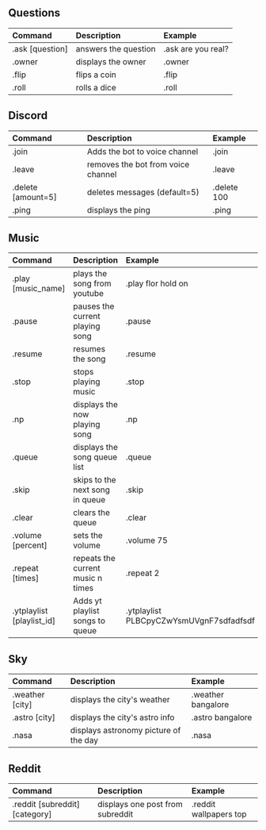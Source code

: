 ## Questions

| Command         | Description          | Example            |
| :-------------- | :------------------- | :----------------- |
| .ask [question] | answers the question | .ask are you real? |
| .owner          | displays the owner   | .owner             |
| .flip           | flips a coin         | .flip              |
| .roll           | rolls a dice         | .roll              |

## Discord

| Command            | Description                        | Example     |
| :----------------- | :--------------------------------- | :---------- |
| .join              | Adds the bot to voice channel      | .join       |
| .leave             | removes the bot from voice channel | .leave      |
| .delete [amount=5] | deletes messages (default=5)       | .delete 100 |
| .ping              | displays the ping                  | .ping       |

## Music

| Command                   | Description                       | Example                                 |
| :------------------------ | :-------------------------------- | :-------------------------------------- |
| .play [music_name]        | plays the song from youtube       | .play flor hold on                      |
| .pause                    | pauses the current playing song   | .pause                                  |
| .resume                   | resumes the song                  | .resume                                 |
| .stop                     | stops playing music               | .stop                                   |
| .np                       | displays the now playing song     | .np                                     |
| .queue                    | displays the song queue list      | .queue                                  |
| .skip                     | skips to the next song in queue   | .skip                                   |
| .clear                    | clears the queue                  | .clear                                  |
| .volume [percent]         | sets the volume                   | .volume 75                              |
| .repeat [times]           | repeats the current music n times | .repeat 2                               |
| .ytplaylist [playlist_id] | Adds yt playlist songs to queue   | .ytplaylist PLBCpyCZwYsmUVgnF7sdfadfsdf |

## Sky

| Command         | Description                           | Example            |
| :-------------- | :------------------------------------ | :----------------- |
| .weather [city] | displays the city's weather           | .weather bangalore |
| .astro [city]   | displays the city's astro info        | .astro bangalore   |
| .nasa           | displays astronomy picture of the day | .nasa              |

## Reddit

| Command                        | Description                      | Example                |
| :----------------------------- | :------------------------------- | :--------------------- |
| .reddit [subreddit] [category] | displays one post from subreddit | .reddit wallpapers top |
